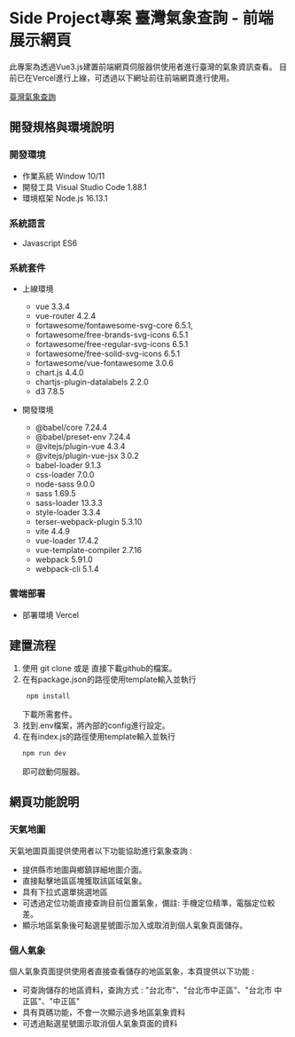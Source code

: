 # Side Project專案 臺灣氣象查詢 - 前端展示網頁
此專案為透過Vue3.js建置前端網頁伺服器供使用者進行臺灣的氣象資訊查看。
目前已在Vercel進行上線，可透過以下網址前往前端網頁進行使用。

[臺灣氣象查詢](https://tw-weather-info-show-page.vercel.app/ "link")

## 開發規格與環境說明

### 開發環境
 * 作業系統 Window 10/11
 * 開發工具 Visual Studio Code 1.88.1 
 * 環境框架 Node.js 16.13.1
   
### 系統語言
 * Javascript ES6
   
### 系統套件

* 上線環境
   * vue 3.3.4
   * vue-router 4.2.4
   * fortawesome/fontawesome-svg-core 6.5.1,
   * fortawesome/free-brands-svg-icons 6.5.1
   * fortawesome/free-regular-svg-icons 6.5.1
   * fortawesome/free-solid-svg-icons 6.5.1
   * fortawesome/vue-fontawesome 3.0.6
   * chart.js 4.4.0
   * chartjs-plugin-datalabels 2.2.0
   * d3 7.8.5

* 開發環境
    * @babel/core 7.24.4
    * @babel/preset-env 7.24.4
    * @vitejs/plugin-vue 4.3.4
    * @vitejs/plugin-vue-jsx 3.0.2
    * babel-loader 9.1.3
    * css-loader 7.0.0
    * node-sass 9.0.0
    * sass 1.69.5
    * sass-loader 13.3.3
    * style-loader 3.3.4
    * terser-webpack-plugin 5.3.10
    * vite 4.4.9
    * vue-loader 17.4.2
    * vue-template-compiler 2.7.16
    * webpack 5.91.0
    * webpack-cli 5.1.4
   
### 雲端部署
 * 部署環境 Vercel

## 建置流程
1. 使用 git clone 或是 直接下載github的檔案。
2. 在有package.json的路徑使用template輸入並執行
   ``` XML
    npm install
   ```
   下載所需套件。
4. 找到.env檔案，將內部的config進行設定。
5. 在有index.js的路徑使用template輸入並執行
   ``` XML
   npm run dev
   ```
   即可啟動伺服器。

## 網頁功能說明

### 天氣地圖
天氣地圖頁面提供使用者以下功能協助進行氣象查詢 :
* 提供縣市地圖與鄉鎮詳細地圖介面。
* 直接點擊地區區塊獲取該區域氣象。
* 具有下拉式選單挑選地區
* 可透過定位功能直接查詢目前位置氣象，備註: 手機定位精準，電腦定位較差。
* 顯示地區氣象後可點選星號圖示加入或取消到個人氣象頁面儲存。

### 個人氣象
個人氣象頁面提供使用者直接查看儲存的地區氣象，本頁提供以下功能 :
* 可查詢儲存的地區資料，查詢方式 : "台北市"、"台北市中正區"、"台北市 中正區"、"中正區"
* 具有頁碼功能，不會一次顯示過多地區氣象資料
* 可透過點選星號圖示取消個人氣象頁面的資料
